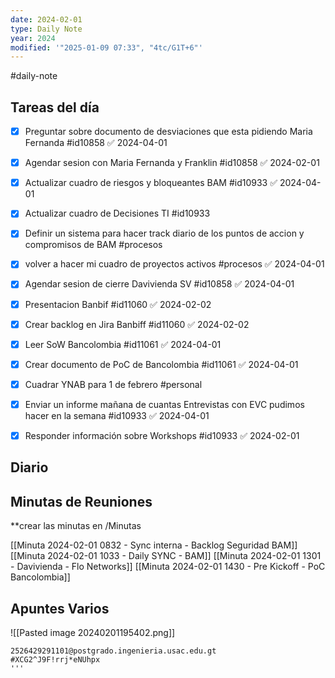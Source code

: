 ```yaml
---
date: 2024-02-01
type: Daily Note
year: 2024
modified: '"2025-01-09 07:33", "4tc/G1T+6"'
---
```

#daily-note

## Tareas del día
- [x] Preguntar sobre documento de desviaciones que esta pidiendo Maria Fernanda #id10858 ✅ 2024-04-01
- [x] Agendar sesion con Maria Fernanda y Franklin #id10858 ✅ 2024-02-01
- [x] Actualizar cuadro de riesgos y bloqueantes BAM #id10933 ✅ 2024-04-01
- [x] Actualizar cuadro de Decisiones TI #id10933
- [x] Definir un sistema para hacer track diario de los puntos de accion y compromisos de BAM #procesos
- [x] volver a hacer mi cuadro de proyectos activos #procesos ✅ 2024-04-01
- [x] Agendar sesion de cierre Davivienda SV #id10858 ✅ 2024-04-01
- [x] Presentacion Banbif #id11060 ✅ 2024-02-02
- [x] Crear backlog en Jira Banbiff #id11060 ✅ 2024-02-02
- [x] Leer SoW Bancolombia #id11061 ✅ 2024-04-01
- [x] Crear documento de PoC de Bancolombia #id11061 ✅ 2024-04-01
- [x] Cuadrar YNAB para 1 de febrero #personal
- [x] Enviar un informe mañana de cuantas Entrevistas con EVC pudimos hacer en la semana #id10933 ✅ 2024-04-01
- [x] Responder información sobre Workshops #id10933 ✅ 2024-02-01


## Diario

## Minutas de Reuniones
**crear las minutas en /Minutas

[[Minuta 2024-02-01 0832 - Sync interna - Backlog Seguridad BAM]]
[[Minuta 2024-02-01 1033 - Daily SYNC -  BAM]]
[[Minuta 2024-02-01 1301 - Davivienda - Flo Networks]]
[[Minuta 2024-02-01 1430 - Pre Kickoff - PoC Bancolombia]]

## Apuntes Varios


![[Pasted image 20240201195402.png]]

```
2526429291101@postgrado.ingenieria.usac.edu.gt
#XCG2^J9F!rrj*eNUhpx
'''

